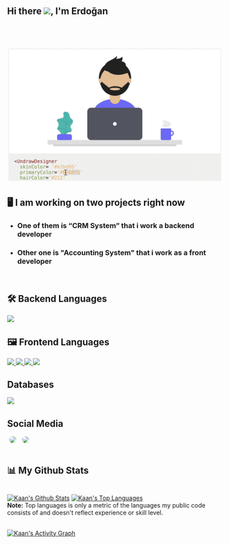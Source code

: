 ## Hi there <img src="https://raw.githubusercontent.com/MartinHeinz/MartinHeinz/master/wave.gif" width="30px">, I'm Erdoğan
<br>

# [![erdodo_header](https://raw.githubusercontent.com/erdodo/erdodo/main/react-svg-component-library-1.gif)](https://google.com)

## 🖥 I am working on two projects right now
 - ### One of them is “CRM System” that i work a backend developer
 - ### Other one is "Accounting System" that i work as a front developer
<br>

## 🛠 Backend Languages
<a href="https://www.php.net/" target="_blank"> <img src="https://img.icons8.com/offices/40/000000/php-logo.png"/> </a>

## 🖼 Frontend Languages
<a href="https://developer.mozilla.org/en-US/docs/Web/JavaScript" target="_blank"> <img src="https://img.icons8.com/color/48/000000/javascript.png"/> </a> 
    <a href="https://www.w3.org/html/" target="_blank"> <img src="https://img.icons8.com/color/48/000000/html-5.png"/> </a> 
    <a href="https://www.w3schools.com/css/" target="_blank"> <img src="https://img.icons8.com/color/48/000000/css3.png"/> </a>
    <a href="https://getbootstrap.com" target="_blank"> <img src="https://img.icons8.com/color/48/000000/bootstrap.png"/> </a> 

## Databases
   <a style="padding-right:8px;" href="https://www.mysql.com/" target="_blank"> <img src="https://img.icons8.com/fluent/50/000000/mysql-logo.png"/> </a>

## Social Media
<a href='https://twitter.com/ErdoganYesil0' style="padding:5px"><img height="30" style="border-radius:50%" src="https://github.com/WaylonWalker/WaylonWalker/blob/main/icon/twitter.png?raw=true"></a>
<a href='https://www.linkedin.com/in/erdogan-yesil-7b7263b3/' style="padding:5px"> <img height="30" style="border-radius:50%" src="https://cdn-icons-png.flaticon.com/512/174/174857.png"></a>
<br>
<br>
## 📊 My Github Stats

  <br/>
    <a href="https://github.com/erdodo/github-readme-stats"><img alt="Kaan's Github Stats" src="https://github-readme-stats.vercel.app/api?username=erdodo&show_icons=true&count_private=true&theme=react&hide_border=true&bg_color=0D1117" /></a>
  <a href="https://github.com/erdodo/github-readme-stats"><img alt="Kaan's Top Languages" src="https://github-readme-stats.vercel.app/api/top-langs/?username=erdodo&langs_count=8&count_private=true&layout=compact&theme=react&hide_border=true&bg_color=0D1117" /></a>
  <br/>
  <b>Note:</b> Top languages is only a metric of the languages my public code consists of and doesn't reflect experience or skill level.


<br/>
<br/>

<a href="https://github.com/erdodo/github-readme-activity-graph"><img alt="Kaan's Activity Graph" src="https://activity-graph.herokuapp.com/graph?username=erdodo&bg_color=0D1117&color=5BCDEC&line=5BCDEC&point=FFFFFF&hide_border=true" /></a>

<br/>
<br/>

